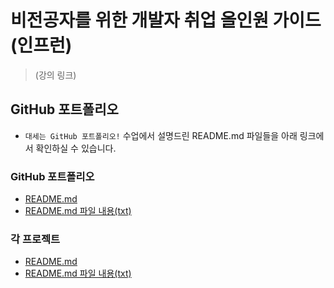 # 비전공자를 위한 개발자 취업 올인원 가이드 (인프런)
>(강의 링크)

## GitHub 포트폴리오
- `대세는 GitHub 포트폴리오!` 수업에서 설명드린 README.md 파일들을 아래 링크에서 확인하실 수 있습니다.

### GitHub 포트폴리오
  - [README.md](https://github.com/Integerous/all-in-one/blob/main/%ED%8F%AC%ED%8A%B8%ED%8F%B4%EB%A6%AC%EC%98%A4/portfoilo.md)
  - [README.md 파일 내용(txt)](https://github.com/Integerous/all-in-one/blob/main/%ED%8F%AC%ED%8A%B8%ED%8F%B4%EB%A6%AC%EC%98%A4/portfolio.txt)
### 각 프로젝트
  - [README.md](https://github.com/Integerous/all-in-one/blob/main/%ED%8F%AC%ED%8A%B8%ED%8F%B4%EB%A6%AC%EC%98%A4/project.md)
  - [README.md 파일 내용(txt)](https://github.com/Integerous/all-in-one/blob/main/%ED%8F%AC%ED%8A%B8%ED%8F%B4%EB%A6%AC%EC%98%A4/project.txt)

